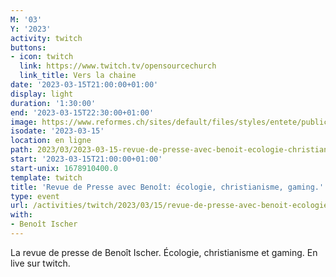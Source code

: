 ```yaml
---
M: '03'
Y: '2023'
activity: twitch
buttons:
- icon: twitch
  link: https://www.twitch.tv/opensourcechurch
  link_title: Vers la chaine
date: '2023-03-15T21:00:00+01:00'
display: light
duration: '1:30:00'
end: '2023-03-15T22:30:00+01:00'
image: https://www.reformes.ch/sites/default/files/styles/entete/public/data/images/comm/257/Beno%C3%AEt%20Ischer.jpg
isodate: '2023-03-15'
location: en ligne
path: 2023/03/2023-03-15-revue-de-presse-avec-benoit-ecologie-christianisme-gaming.md
start: '2023-03-15T21:00:00+01:00'
start-unix: 1678910400.0
template: twitch
title: 'Revue de Presse avec Benoît: écologie, christianisme, gaming.'
type: event
url: /activities/twitch/2023/03/15/revue-de-presse-avec-benoit-ecologie-christianisme-gaming
with:
- Benoît Ischer
---
```

La revue de presse de Benoît Ischer. Écologie, christianisme et gaming. En live sur twitch.